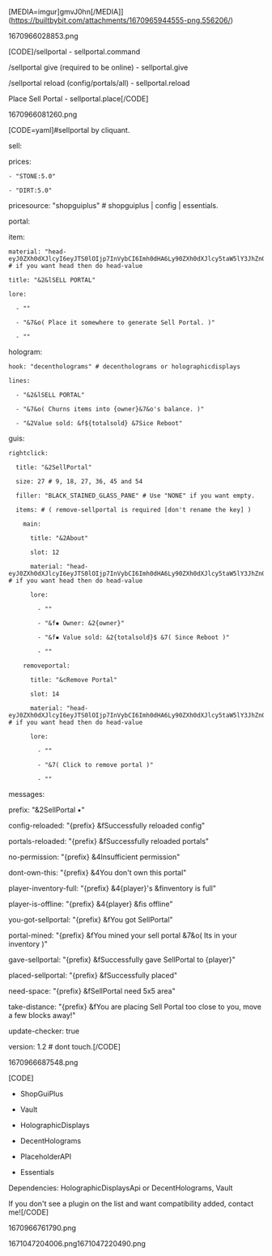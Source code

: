[MEDIA=imgur]gmvJ0hn[/MEDIA]](https://builtbybit.com/attachments/1670965944555-png.556206/)



1670966028853.png

[CODE]/sellportal - sellportal.command

/sellportal give <player name> (required to be online) - sellportal.give

/sellportal reload (config/portals/all) - sellportal.reload



Place Sell Portal - sellportal.place[/CODE]



1670966081260.png



[CODE=yaml]#sellportal by cliquant.



sell:

  prices:

    - "STONE:5.0"

    - "DIRT:5.0"

  pricesource: "shopguiplus" # shopguiplus | config | essentials.



portal:

  item:

    material: "head-eyJ0ZXh0dXJlcyI6eyJTS0lOIjp7InVybCI6Imh0dHA6Ly90ZXh0dXJlcy5taW5lY3JhZnQubmV0L3RleHR1cmUvN2UyNDlhNDEwMDk0MTQ3NmRjYzcwNDY3NjBhNzY1ZWQ1N2JkZDY5N2ZmYzgyZjRlNWZjMTk5ZDdlOTExNDMwNiJ9fX0=" # if you want head then do head-value

    title: "&2&lSELL PORTAL"

    lore:

      - ""

      - "&7&o( Place it somewhere to generate Sell Portal. )"

      - ""

  hologram:

    hook: "decentholograms" # decentholograms or holographicdisplays

    lines:

      - "&2&lSELL PORTAL"

      - "&7&o( Churns items into {owner}&7&o's balance. )"

      - "&2Value sold: &f${totalsold} &7Sice Reboot"

  guis:

    rightclick:

      title: "&2SellPortal"

      size: 27 # 9, 18, 27, 36, 45 and 54

      filler: "BLACK_STAINED_GLASS_PANE" # Use "NONE" if you want empty.

      items: # ( remove-sellportal is required [don't rename the key] )

        main:

          title: "&2About"

          slot: 12

          material: "head-eyJ0ZXh0dXJlcyI6eyJTS0lOIjp7InVybCI6Imh0dHA6Ly90ZXh0dXJlcy5taW5lY3JhZnQubmV0L3RleHR1cmUvZmEyYWZhN2JiMDYzYWMxZmYzYmJlMDhkMmM1NThhN2RmMmUyYmFjZGYxNWRhYzJhNjQ2NjJkYzQwZjhmZGJhZCJ9fX0=" # if you want head then do head-value

          lore:

            - ""

            - "&f▪ Owner: &2{owner}"

            - "&f▪ Value sold: &2{totalsold}$ &7( Since Reboot )"

            - ""

        removeportal:

          title: "&cRemove Portal"

          slot: 14

          material: "head-eyJ0ZXh0dXJlcyI6eyJTS0lOIjp7InVybCI6Imh0dHA6Ly90ZXh0dXJlcy5taW5lY3JhZnQubmV0L3RleHR1cmUvMTM5ZDEyYjQzYTJjOWZmZDdkZjg5ZWI2ZjlhMTA0YzYwYmI0NzQzZjU4YjFkNzJjODkxOTgwYzA5MDQ4NGYyNiJ9fX0=" # if you want head then do head-value

          lore:

            - ""

            - "&7( Click to remove portal )"

            - ""



messages:

  prefix: "&2SellPortal ▪"

  config-reloaded: "{prefix} &fSuccessfully reloaded config"

  portals-reloaded: "{prefix} &fSuccessfully reloaded portals"

  no-permission: "{prefix} &4Insufficient permission"

  dont-own-this: "{prefix} &4You don't own this portal"

  player-inventory-full: "{prefix} &4{player}'s &finventory is full"

  player-is-offline: "{prefix} &4{player} &fis offline"

  you-got-sellportal: "{prefix} &fYou got SellPortal"

  portal-mined: "{prefix} &fYou mined your sell portal &7&o( Its in your inventory )"

  gave-sellportal: "{prefix} &fSuccessfully gave SellPortal to {player}"

  placed-sellportal: "{prefix} &fSuccessfully placed"

  need-space: "{prefix} &fSellPortal need 5x5 area"

  take-distance: "{prefix} &fYou are placing Sell Portal too close to you, move a few blocks away!"



update-checker: true



version: 1.2 # dont touch.[/CODE]



1670966687548.png

[CODE]

- ShopGuiPlus

- Vault

- HolographicDisplays

- DecentHolograms

- PlaceholderAPI

- Essentials



Dependencies:  HolographicDisplaysApi or DecentHolograms, Vault



If you don't see a plugin on the list and want compatibility added, contact me![/CODE]



1670966761790.png



1671047204006.png1671047220490.png
